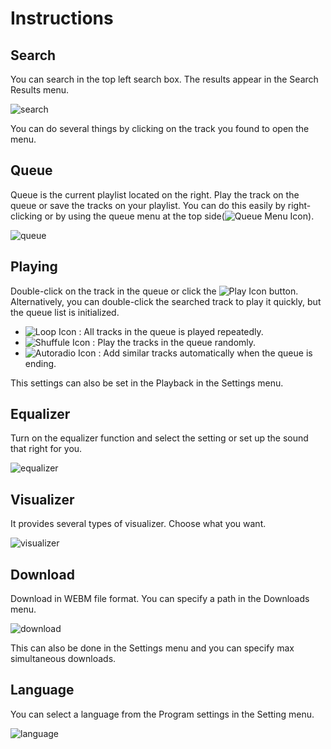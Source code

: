 # Instructions

## Search

You can search in the top left search box. The results appear in the Search Results menu.

![search](https://i.imgur.com/sTLWoxd.png)

You can do several things by clicking on the track you found to open the menu.

## Queue

Queue is the current playlist located on the right. Play the track on the queue or save the tracks on your playlist. You can do this easily by right-clicking or by using the queue menu at the top side(![Queue Menu Icon](https://i.imgur.com/8XbgFFs.png)).

![queue](https://i.imgur.com/Yedpw06.png)


## Playing

Double-click on the track in the queue or click the ![Play Icon](https://i.imgur.com/RA2uFts.png) button. Alternatively, you can double-click the searched track to play it quickly, but the queue list is initialized.

* ![Loop Icon](https://i.imgur.com/lNItLYW.png) : All tracks in the queue is played repeatedly.
* ![Shuffule Icon](https://i.imgur.com/dxNyOpp.png) : Play the tracks in the queue randomly.
* ![Autoradio Icon](https://i.imgur.com/GCMEdwb.png) : Add similar tracks automatically when the queue is ending.

This settings can also be set in the Playback in the Settings menu.

## Equalizer

Turn on the equalizer function and select the setting or set up the sound that right for you.

![equalizer](https://i.imgur.com/gJISFMc.png)

## Visualizer

It provides several types of visualizer. Choose what you want.

![visualizer](https://i.imgur.com/an136fB.png)

## Download

Download in WEBM file format. You can specify a path in the Downloads menu.

![download](https://i.imgur.com/PxKBFU8.png)

This can also be done in the Settings menu and you can specify max simultaneous downloads.

## Language

You can select a language from the Program settings in the Setting menu.

![language](https://i.imgur.com/Ma6HcVp.png)
